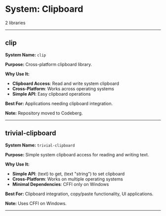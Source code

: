 # System: Clipboard

2 libraries

---

## clip

**System Name:** `clip`

**Purpose:** Cross-platform clipboard library.

**Why Use It:**
- **Clipboard Access**: Read and write system clipboard
- **Cross-Platform**: Works across operating systems
- **Simple API**: Easy clipboard operations

**Best For:** Applications needing clipboard integration.

**Note:** Repository moved to Codeberg.

---


## trivial-clipboard

**System Name:** `trivial-clipboard`

**Purpose:** Simple system clipboard access for reading and writing text.

**Why Use It:**
- **Simple API**: (text) to get, (text "string") to set clipboard
- **Cross-Platform**: Works on multiple operating systems
- **Minimal Dependencies**: CFFI only on Windows

**Best For:** Clipboard integration, copy/paste functionality, UI applications.

**Note:** Uses CFFI on Windows.

---


